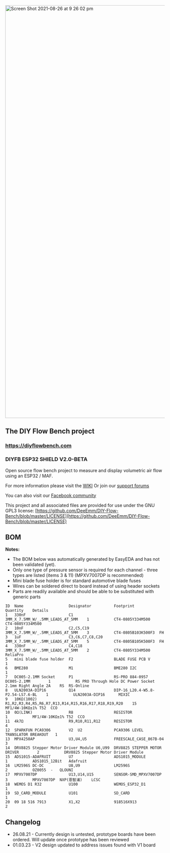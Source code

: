 <img width="1304" alt="Screen Shot 2021-08-26 at 9 26 02 pm" src="https://user-images.githubusercontent.com/3038710/130958570-5c1db1ad-2d4a-40d0-b244-56f2d5d9c171.png">

## The DIY Flow Bench project

### https://diyflowbench.com

### DIYFB ESP32 SHIELD V2.0-BETA

Open source flow bench project to measure and display volumetric air flow using an ESP32 / MAF.

For more information please visit the [WIKI](https://github.com/DeeEmm/DIY-Flow-Bench/wiki) Or join our [support forums](https://github.com/DeeEmm/DIY-Flow-Bench/discussions) 

You can also visit our [Facebook community](https://www.facebook.com/groups/diyflowbench/)

This project and all associated files are provided for use under the GNU GPL3 license:
[https://github.com/DeeEmm/DIY-Flow-Bench/blob/master/LICENSE](https://github.com/DeeEmm/DIY-Flow-Bench/blob/master/LICENSE)

## BOM

__Notes:__
- The BOM below was automatically generated by EasyEDA and has not been validated (yet). 
- Only one type of pressure sensor is required for each channel - three types are listed (items 3 & 11) (MPXV7007DP is recommended)
- Mini blade fuse holder is for standard automotive blade fuses
- Wires can be soldered direct to board instead of using header sockets
- Parts are readily available and should be able to be substituted with generic parts

```
ID	Name	                Designator	        Footprint	                        Quantity	Details        	            
1	330nF	                C1	                3MM_X_7.5MM_W/_.5MM_LEADS_AT_5MM	1	        CT4-0805Y334M500	CT4-0805Y334M500	
2	10nF	                C2,C5,C19	        3MM_X_7.5MM_W/_.5MM_LEADS_AT_5MM	3	        CT4-0805B103K500F3	FH	                
3	1uF	                    C3,C6,C7,C8,C20	    3MM_X_7.5MM_W/_.5MM_LEADS_AT_5MM	5	        CT4-0805B105K500F3	FH	                
4	330nF	                C4,C18	            3MM_X_7.5MM_W/_.5MM_LEADS_AT_5MM	2	        CT4-0805Y334M500	ReliaPro	        
5	mini blade fuse holder	F2	                BLADE FUSE PCB V	                1	        		
6	BME280	                M1	                BME280 I2C	                        1      			
7	DC005-2.1MM Socket	    P1	                RS-PRO 884-0957  DC005-2.1MM	    1	        RS PRO Through Hole DC Power Socket 2.1mm Right Angle 2A	RS	RS-Online
8	ULN2003A-DIP16	        Q14	                DIP-16_L20.4-W5.8-P2.54-LS7.6-BL	1	        ULN2003A-DIP16	    MIXIC	
9	10KΩ(1002)	            R1,R2,R3,R4,R5,R6,R7,R13,R14,R15,R16,R17,R18,R19,R20	15	        MF1/4W-10KΩ±1% T52	CCO	
10	0Ω(LINK)	            R8	                RESISTOR	                        1	        MF1/4W-10KΩ±1% T52	CCO	
11	4k7Ω	                R9,R10,R11,R12	    RESISTOR	                        4			
12	SPARKFUN PCA9306        V2	U2	            PCA9306 LEVEL TRANSLATOR BREAKOUT   1			
13	MPX4250AP	            U3,U4,U5	        FREESCALE_CASE_867B-04	            3	        		
14	DRV8825 Stepper Motor Driver Module	U6,U99	DRV8825 STEPPER MOTOR DRIVER    	2	        DRV8825 Stepper Motor Driver Module		
15	ADS1015-ADAFRUIT	    U7	                ADS1015_MODULE	                    1	        ADS1015_12Bit	Adafruit	
16	LM2596S DC-DC	        U8,U9	            LM2596S	                            2	        OZ0055	-	QLOUNI
17	MPXV7007DP	            U13,U14,U15	        SENSOR-SMD_MPXV7007DP	            3	        MPXV7007DP	NXP(恩智浦)	LCSC
18	WEMOS D1 R32	        U100	            WEMOS_ESP32_D1	                    1			
19	SD_CARD_MODULE	        U101	            SD_CARD	                            1			
20	09 18 516 7913	        X1,X2	            918516X913	                        2			
```



## Changelog

- 26.08.21 - Currently design is untested, prototype boards have been ordered. Will update once prototype has been reviewed
- 01.03.23 - V2 design updated to address issues found with V1 board